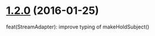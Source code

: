 <a name="1.2.0"></a>
# [1.2.0](https://github.com/cyclejs/base/compare/v1.2.0...v1.2.0) (2016-01-25)

feat(StreamAdapter): improve typing of makeHoldSubject()


